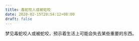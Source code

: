 ```yaml
---
title: 毒蛇咬人或被蛇咬
date: 2020-02-15T20:54:12+08:00
draft: false
---
```


梦见毒蛇咬人或被蛇咬，预示着生活上可能会失去某些重要的东西。<br>

